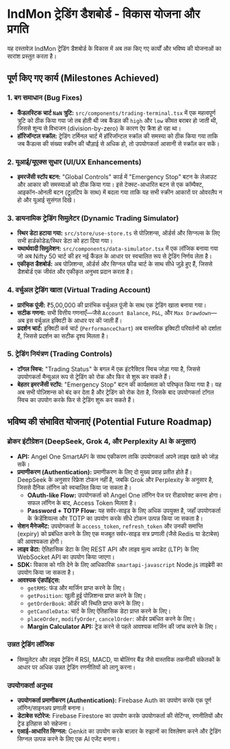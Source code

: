# IndMon ट्रेडिंग डैशबोर्ड - विकास योजना और प्रगति

यह दस्तावेज़ IndMon ट्रेडिंग डैशबोर्ड के विकास में अब तक किए गए कार्यों और भविष्य की योजनाओं का सारांश प्रस्तुत करता है।

## पूर्ण किए गए कार्य (Milestones Achieved)

### 1. **बग समाधान (Bug Fixes)**
- **कैंडलस्टिक चार्ट `NaN` त्रुटि:** `src/components/trading-terminal.tsx` में एक महत्वपूर्ण त्रुटि को ठीक किया गया जो तब होती थी जब कैंडल की `high` और `low` कीमत बराबर हो जाती थी, जिससे शून्य से विभाजन (division-by-zero) के कारण ऐप क्रैश हो रहा था।
- **हॉरिजॉन्टल स्क्रॉल:** ट्रेडिंग टर्मिनल चार्ट में हॉरिजॉन्टल स्क्रॉल की समस्या को ठीक किया गया ताकि जब कैंडल्स की संख्या स्क्रीन की चौड़ाई से अधिक हो, तो उपयोगकर्ता आसानी से स्क्रॉल कर सकें।

### 2. **यूआई/यूएक्स सुधार (UI/UX Enhancements)**
- **इमरजेंसी स्टॉप बटन:** "Global Controls" कार्ड में "Emergency Stop" बटन के लेआउट और आकार की समस्याओं को ठीक किया गया। इसे टेक्स्ट-आधारित बटन से एक कॉम्पैक्ट, आइकॉन-ओनली बटन (टूलटिप के साथ) में बदला गया ताकि यह सभी स्क्रीन आकारों पर ओवरलैप न हो और यूआई सुसंगत दिखे।

### 3. **डायनामिक ट्रेडिंग सिमुलेटर (Dynamic Trading Simulator)**
- **स्थिर डेटा हटाया गया:** `src/store/use-store.ts` से पोज़िशन्स, ऑर्डर्स और सिग्नल्स के लिए सभी हार्डकोडेड/स्थिर डेटा को हटा दिया गया।
- **यथार्थवादी सिमुलेशन:** `src/components/data-simulator.tsx` में एक लॉजिक बनाया गया जो अब Nifty 50 चार्ट की हर नई कैंडल के आधार पर स्वचालित रूप से ट्रेडिंग निर्णय लेता है।
- **एकीकृत डैशबोर्ड:** अब पोज़िशन्स, ऑर्डर्स और सिग्नल फीड चार्ट के साथ सीधे जुड़े हुए हैं, जिससे डैशबोर्ड एक जीवंत और एकीकृत अनुभव प्रदान करता है।

### 4. **वर्चुअल ट्रेडिंग खाता (Virtual Trading Account)**
- **प्रारंभिक पूंजी:** ₹5,00,000 की प्रारंभिक वर्चुअल पूंजी के साथ एक ट्रेडिंग खाता बनाया गया।
- **सटीक गणना:** सभी वित्तीय गणनाएँ—जैसे `Account Balance`, `P&L`, और `Max Drawdown`—अब इस वर्चुअल इक्विटी के आधार पर की जाती हैं।
- **प्रदर्शन चार्ट:** इक्विटी कर्व चार्ट (`PerformanceChart`) अब वास्तविक इक्विटी परिवर्तनों को दर्शाता है, जिससे प्रदर्शन का सटीक दृश्य मिलता है।

### 5. **ट्रेडिंग नियंत्रण (Trading Controls)**
- **टॉगल स्विच:** "Trading Status" के बगल में एक इंटरैक्टिव स्विच जोड़ा गया है, जिससे उपयोगकर्ता मैन्युअल रूप से ट्रेडिंग को रोक और फिर से शुरू कर सकते हैं।
- **बेहतर इमरजेंसी स्टॉप:** "Emergency Stop" बटन की कार्यक्षमता को परिष्कृत किया गया है। यह अब सभी पोज़िशन्स को बंद कर देता है और ट्रेडिंग को रोक देता है, जिसके बाद उपयोगकर्ता टॉगल स्विच का उपयोग करके फिर से ट्रेडिंग शुरू कर सकते हैं।

## भविष्य की संभावित योजनाएं (Potential Future Roadmap)

### **ब्रोकर इंटीग्रेशन (DeepSeek, Grok 4, और Perplexity AI के अनुसार)**
- **API:** Angel One SmartAPI के साथ एकीकरण ताकि उपयोगकर्ता अपने लाइव खाते को जोड़ सकें।
- **प्रमाणीकरण (Authentication):** प्रमाणीकरण के लिए दो मुख्य प्रवाह प्रतीत होते हैं। DeepSeek के अनुसार रिफ्रेश टोकन नहीं है, जबकि Grok और Perplexity के अनुसार है, जिससे दैनिक लॉगिन को स्वचालित किया जा सकता है।
    - **OAuth-like Flow:** उपयोगकर्ता को Angel One लॉगिन पेज पर रीडायरेक्ट करना होगा। सफल लॉगिन के बाद, Access Token मिलता है।
    - **Password + TOTP Flow:** यह सर्वर-साइड के लिए अधिक उपयुक्त है, जहाँ उपयोगकर्ता के क्रेडेंशियल्स और TOTP का उपयोग करके सीधे टोकन उत्पन्न किया जा सकता है।
- **सेशन मैनेजमेंट:** उपयोगकर्ता के `access_token`, `refresh_token` और उनकी समाप्ति (expiry) को प्रबंधित करने के लिए एक मजबूत सर्वर-साइड सत्र प्रणाली (जैसे Redis या डेटाबेस) की आवश्यकता होगी।
- **लाइव डेटा:** ऐतिहासिक डेटा के लिए REST API और लाइव मूल्य अपडेट (LTP) के लिए WebSocket API का उपयोग किया जाएगा।
- **SDK:** विकास को गति देने के लिए आधिकारिक `smartapi-javascript` Node.js लाइब्रेरी का उपयोग किया जा सकता है।
- **आवश्यक एंडपॉइंट्स:**
    - `getRMS`: फंड और मार्जिन प्राप्त करने के लिए।
    - `getPosition`: खुली हुई पोज़िशन्स प्राप्त करने के लिए।
    - `getOrderBook`: ऑर्डर की स्थिति प्राप्त करने के लिए।
    - `getCandleData`: चार्ट के लिए ऐतिहासिक डेटा प्राप्त करने के लिए।
    - `placeOrder`, `modifyOrder`, `cancelOrder`: ऑर्डर प्रबंधित करने के लिए।
    - **Margin Calculator API:** ट्रेड करने से पहले आवश्यक मार्जिन की जांच करने के लिए।

### **उन्नत ट्रेडिंग लॉजिक**
- सिम्युलेटर और लाइव ट्रेडिंग में RSI, MACD, या बोलिंगर बैंड जैसे वास्तविक तकनीकी संकेतकों के आधार पर अधिक उन्नत ट्रेडिंग रणनीतियों को लागू करना।

### **उपयोगकर्ता अनुभव**
- **उपयोगकर्ता प्रमाणीकरण (Authentication):** Firebase Auth का उपयोग करके एक पूर्ण लॉगिन/साइनअप प्रणाली बनाना।
- **डेटाबेस स्टोरेज:** Firebase Firestore का उपयोग करके उपयोगकर्ता की सेटिंग्स, रणनीतियों और ट्रेड इतिहास को सहेजना।
- **एआई-आधारित सिग्नल:** Genkit का उपयोग करके बाज़ार के रुझानों का विश्लेषण करने और ट्रेडिंग सिग्नल उत्पन्न करने के लिए एक AI एजेंट बनाना।

